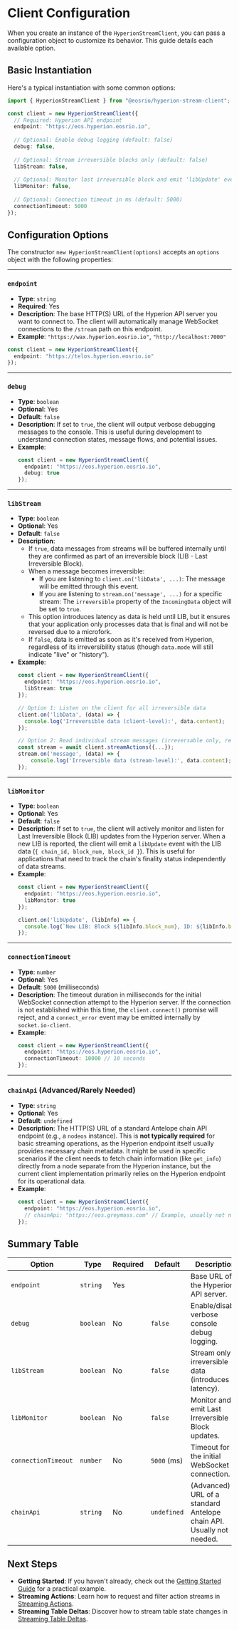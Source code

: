 # Client Configuration

When you create an instance of the `HyperionStreamClient`, you can pass a configuration object to customize its behavior. This guide details each available option.

## Basic Instantiation

Here's a typical instantiation with some common options:

```typescript
import { HyperionStreamClient } from "@eosrio/hyperion-stream-client";

const client = new HyperionStreamClient({
  // Required: Hyperion API endpoint
  endpoint: "https://eos.hyperion.eosrio.io",
    
  // Optional: Enable debug logging (default: false)
  debug: false,
    
  // Optional: Stream irreversible blocks only (default: false)  
  libStream: false,
    
  // Optional: Monitor last irreversible block and emit 'libUpdate' events. (default: false)
  libMonitor: false,
    
  // Optional: Connection timeout in ms (default: 5000)
  connectionTimeout: 5000
});
```

## Configuration Options

The constructor `new HyperionStreamClient(options)` accepts an `options` object with the following properties:

---

### `endpoint`

*   **Type**: `string`
*   **Required**: Yes
*   **Description**: The base HTTP(S) URL of the Hyperion API server you want to connect to. The client will automatically manage WebSocket connections to the `/stream` path on this endpoint.
*   **Example**: `"https://wax.hyperion.eosrio.io"`, `"http://localhost:7000"`

```typescript
const client = new HyperionStreamClient({
  endpoint: "https://telos.hyperion.eosrio.io"
});
```

---

### `debug`

*   **Type**: `boolean`
*   **Optional**: Yes
*   **Default**: `false`
*   **Description**: If set to `true`, the client will output verbose debugging messages to the console. This is useful during development to understand connection states, message flows, and potential issues.
*   **Example**:
    ```typescript
    const client = new HyperionStreamClient({
      endpoint: "https://eos.hyperion.eosrio.io",
      debug: true
    });
    ```

---

### `libStream`

*   **Type**: `boolean`
*   **Optional**: Yes
*   **Default**: `false`
*   **Description**:
    *   If `true`, data messages from streams will be buffered internally until they are confirmed as part of an irreversible block (LIB - Last Irreversible Block).
    *   When a message becomes irreversible:
        *   If you are listening to `client.on('libData', ...)`: The message will be emitted through this event.
        *   If you are listening to `stream.on('message', ...)` for a specific stream: The `irreversible` property of the `IncomingData` object will be set to `true`.
    *   This option introduces latency as data is held until LIB, but it ensures that your application only processes data that is final and will not be reversed due to a microfork.
    *   If `false`, data is emitted as soon as it's received from Hyperion, regardless of its irreversibility status (though `data.mode` will still indicate "live" or "history").
*   **Example**:
    ```typescript
    const client = new HyperionStreamClient({
      endpoint: "https://eos.hyperion.eosrio.io",
      libStream: true
    });

    // Option 1: Listen on the client for all irreversible data
    client.on('libData', (data) => {
      console.log('Irreversible data (client-level):', data.content);
    });

    // Option 2: Read individual stream messages (irreversable only, reversible messages will not be emitted)
    const stream = await client.streamActions({...});
    stream.on('message', (data) => {
        console.log('Irreversible data (stream-level):', data.content);
    });
    ```

---

### `libMonitor`

*   **Type**: `boolean`
*   **Optional**: Yes
*   **Default**: `false`
*   **Description**: If set to `true`, the client will actively monitor and listen for Last Irreversible Block (LIB) updates from the Hyperion server. When a new LIB is reported, the client will emit a `libUpdate` event with the LIB data (`{ chain_id, block_num, block_id }`). This is useful for applications that need to track the chain's finality status independently of data streams.
*   **Example**:
    ```typescript
    const client = new HyperionStreamClient({
      endpoint: "https://eos.hyperion.eosrio.io",
      libMonitor: true
    });

    client.on('libUpdate', (libInfo) => {
      console.log(`New LIB: Block ${libInfo.block_num}, ID: ${libInfo.block_id}`);
    });
    ```

---

### `connectionTimeout`

*   **Type**: `number`
*   **Optional**: Yes
*   **Default**: `5000` (milliseconds)
*   **Description**: The timeout duration in milliseconds for the initial WebSocket connection attempt to the Hyperion server. If the connection is not established within this time, the `client.connect()` promise will reject, and a `connect_error` event may be emitted internally by `socket.io-client`.
*   **Example**:
    ```typescript
    const client = new HyperionStreamClient({
      endpoint: "https://eos.hyperion.eosrio.io",
      connectionTimeout: 10000 // 10 seconds
    });
    ```

---

### `chainApi` (Advanced/Rarely Needed)

*   **Type**: `string`
*   **Optional**: Yes
*   **Default**: `undefined`
*   **Description**: The HTTP(S) URL of a standard Antelope chain API endpoint (e.g., a `nodeos` instance). This is **not typically required** for basic streaming operations, as the Hyperion endpoint itself usually provides necessary chain metadata. It might be used in specific scenarios if the client needs to fetch chain information (like `get_info`) directly from a node separate from the Hyperion instance, but the current client implementation primarily relies on the Hyperion endpoint for its operational data.
*   **Example**:
    ```typescript
    const client = new HyperionStreamClient({
      endpoint: "https://eos.hyperion.eosrio.io",
      // chainApi: "https://eos.greymass.com" // Example, usually not needed
    });
    ```

## Summary Table

| Option              | Type      | Required | Default          | Description                                                                         |
|---------------------|-----------|----------|------------------|-------------------------------------------------------------------------------------|
| `endpoint`          | `string`  | Yes      |                  | Base URL of the Hyperion API server.                                                |
| `debug`             | `boolean` | No       | `false`          | Enable/disable verbose console debug logging.                                       |
| `libStream`         | `boolean` | No       | `false`          | Stream only irreversible data (introduces latency).                                 |
| `libMonitor`        | `boolean` | No       | `false`          | Monitor and emit Last Irreversible Block updates.                                   |
| `connectionTimeout` | `number`  | No       | `5000` (ms)      | Timeout for the initial WebSocket connection.                                       |
| `chainApi`          | `string`  | No       | `undefined`      | (Advanced) URL of a standard Antelope chain API. Usually not needed.                |

## Next Steps

*   **Getting Started**: If you haven't already, check out the [Getting Started Guide](./getting-started.md) for a practical example.
*   **Streaming Actions**: Learn how to request and filter action streams in [Streaming Actions](./streaming-actions.md).
*   **Streaming Table Deltas**: Discover how to stream table state changes in [Streaming Table Deltas](./streaming-deltas.md).